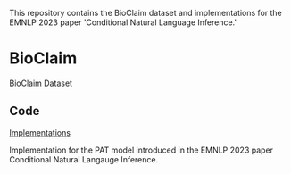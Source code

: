 
This repository contains the BioClaim dataset and implementations for the EMNLP 2023 paper 'Conditional Natural Language Inference.'

# BioClaim

[BioClaim Dataset](BioClaim/README.md)

## Code

[Implementations](code\README.md)

Implementation for the PAT model introduced in the EMNLP 2023 paper Conditional Natural Langauge Inference.
